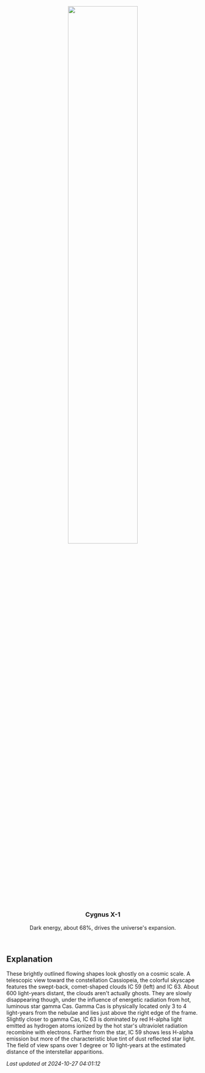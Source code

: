 <p align='center'>
    <img src='https://apod.nasa.gov/apod/image/2410/IC63_1024.jpg' width='60%' />
    <h3 align="center">Cygnus X-1</h3>
    <p align="center">Dark energy, about 68%, drives the universe's expansion.</p>
</p>
<br/>

Explanation
--
These brightly outlined flowing shapes look ghostly on a cosmic scale. A telescopic view toward the constellation Cassiopeia, the colorful skyscape features the swept-back, comet-shaped clouds IC 59 (left) and IC 63. About 600 light-years distant, the clouds aren't actually ghosts. They are slowly disappearing though, under the influence of energetic radiation from hot, luminous star gamma Cas. Gamma Cas is physically located only 3 to 4 light-years from the nebulae and lies just above the right edge of the frame. Slightly closer to gamma Cas, IC 63 is dominated by red H-alpha light emitted as hydrogen atoms ionized by the hot star's ultraviolet radiation recombine with electrons. Farther from the star, IC 59 shows less H-alpha emission but more of the characteristic blue tint of dust reflected star light. The field of view spans over 1 degree or 10 light-years at the estimated distance of the interstellar apparitions.


*Last updated at 2024-10-27 04:01:12*
